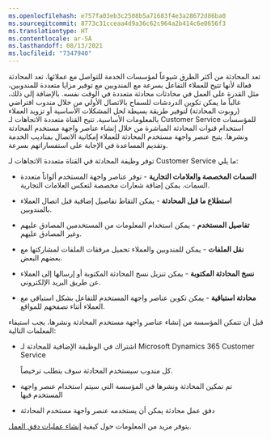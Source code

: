 ```yaml
---
ms.openlocfilehash: e757fa03eb3c2508b5a71683f4e3a28672d86ba0
ms.sourcegitcommit: 8773c31cceaa4d9a36c62c964a2b414c6e0656f3
ms.translationtype: HT
ms.contentlocale: ar-SA
ms.lasthandoff: 08/13/2021
ms.locfileid: "7347940"
---
```

تعد المحادثة من أكثر الطرق شيوعاً لمؤسسات الخدمة للتواصل مع عملائها. تعد المحادثة فعالة لأنها تتيح للعملاء التفاعل بسرعة مع المندوبين مع توفير مزايا متعددة للمندوبين، مثل القدرة على العمل في محادثات محادثة متعددة في الوقت نفسه. بالإضافة إلى ذلك، غالباً ما يمكن تكوين الدردشات للسماح بالاتصال الأولي من خلال مندوب افتراضي (روبوت المحادثة) لتوفير طريقة بسيطة لحل المشكلات الأساسية أو تزويد العملاء بالمعلومات الأساسية. تتيح القناة متعددة الاتجاهات لـ Customer Service للمؤسسات استخدام قنوات المحادثة المباشرة من خلال إنشاء عناصر واجهة مستخدم المحادثة ونشرها. يتيح عنصر واجهة مستخدم المحادثة للعملاء إمكانية الاتصال بمناديب الخدمة وتقديم المساعدة في الإجابة على استفساراتهم بسرعة.

توفر وظيفة المحادثة في القناة متعددة الاتجاهات لـ Customer Service ما يلي:

-   **السمات المخصصة والعلامات التجارية** - توفر عناصر واجهة المستخدم ألواناً متعددة السمات. يمكن إضافة شعارات مخصصة لتعكس العلامات التجارية.

-   **استطلاع ما قبل المحادثة** - يمكن التقاط تفاصيل إضافية قبل اتصال العملاء بالمندوبين.

-   **تفاصيل المستخدم** - يمكن استخدام المعلومات من المستخدمين المصادق عليهم وغير المصادق عليهم.

-   **نقل الملفات** - يمكن للمندوبين والعملاء تحميل مرفقات الملفات لمشاركتها مع بعضهم البعض.

-   **نسخ المحادثة المكتوبة** - يمكن تنزيل نسخ المحادثة المكتوبة أو إرسالها إلى العملاء عن طريق البريد الإلكتروني.

-   **محادثة استباقية** - يمكن تكوين عناصر واجهة المستخدم للتفاعل بشكل استباقي مع العملاء أثناء تصفحهم للمواقع.

قبل أن تتمكن المؤسسة من إنشاء عناصر واجهة مستخدم المحادثة ونشرها، يجب استيفاء المعلمات التالية:

-   اشتراك في الوظيفة الإضافية للمحادثة لـ Microsoft Dynamics ‏365 Customer Service

    كل مندوب سيستخدم المحادثة سوف يتطلب ترخيصاً.

-   تم تمكين المحادثة ونشرها في المؤسسة التي سيتم استخدام عنصر واجهة المستخدم فيها

-   دفق عمل محادثة يمكن أن يستخدمه عنصر واجهة مستخدم المحادثة

يتوفر مزيد من المعلومات حول كيفية [إنشاء عمليات دفق العمل](/dynamics365/omnichannel/administrator/work-streams-introduction/?azure-portal=true).


